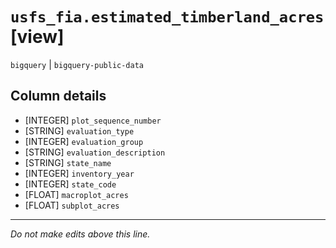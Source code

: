 # `usfs_fia.estimated_timberland_acres` [view]
`bigquery` | `bigquery-public-data`

## Column details
* [INTEGER]   `plot_sequence_number`
* [STRING]    `evaluation_type`
* [INTEGER]   `evaluation_group`
* [STRING]    `evaluation_description`
* [STRING]    `state_name`
* [INTEGER]   `inventory_year`
* [INTEGER]   `state_code`
* [FLOAT]     `macroplot_acres`
* [FLOAT]     `subplot_acres`

-------------------------------------------------------------------------------
*Do not make edits above this line.*
